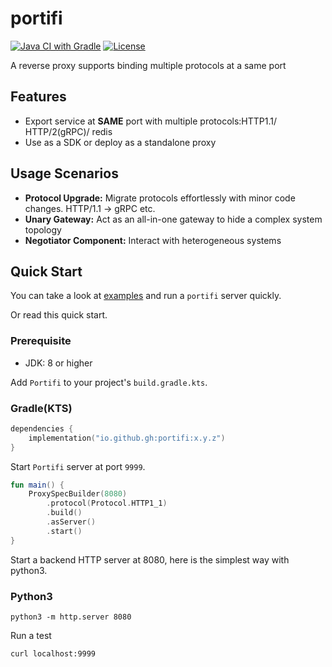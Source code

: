 # portifi

[![Java CI with Gradle](https://github.com/guohao/portifi/actions/workflows/gradle.yml/badge.svg)](https://github.com/guohao/portifi/actions/workflows/gradle.yml)
[![License](https://img.shields.io/github/license/guohao/portifi)](https://opensource.org/licenses/Apache-2.0)

A reverse proxy supports binding multiple protocols at a same port

## Features

- Export service at **SAME** port with multiple protocols:HTTP1.1/ HTTP/2(gRPC)/ redis
- Use as a SDK or deploy as a standalone proxy

## Usage Scenarios

- **Protocol Upgrade:** Migrate protocols effortlessly with minor code changes. HTTP/1.1 -> gRPC etc.
- **Unary Gateway:** Act as an all-in-one gateway to hide a complex system topology
- **Negotiator Component:** Interact with heterogeneous systems

## Quick Start

You can take a look at [examples](examples) and run a `portifi` server quickly.

Or read this quick start.

### Prerequisite

- JDK: 8 or higher

Add `Portifi` to your project's `build.gradle.kts`.

### Gradle(KTS)
```kotlin
dependencies {
    implementation("io.github.gh:portifi:x.y.z")
}
```

Start `Portifi` server at port `9999`.

```kotlin
fun main() {
    ProxySpecBuilder(8080)
        .protocol(Protocol.HTTP1_1)
        .build()
        .asServer()
        .start()
}
```

Start a backend HTTP server at 8080, here is the simplest way with python3.
### Python3
```shell
python3 -m http.server 8080
```

Run a test
```shell
curl localhost:9999
```
